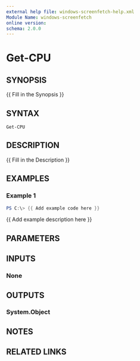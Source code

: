 ```yaml
---
external help file: windows-screenfetch-help.xml
Module Name: windows-screenfetch
online version:
schema: 2.0.0
---
```


# Get-CPU

## SYNOPSIS
{{ Fill in the Synopsis }}

## SYNTAX

```
Get-CPU
```

## DESCRIPTION
{{ Fill in the Description }}

## EXAMPLES

### Example 1
```powershell
PS C:\> {{ Add example code here }}
```

{{ Add example description here }}

## PARAMETERS

## INPUTS

### None

## OUTPUTS

### System.Object
## NOTES

## RELATED LINKS
